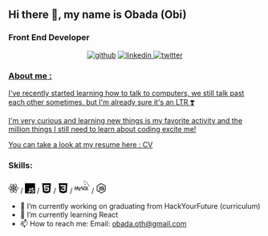 <!--### Hi there 👋 

# [![Header](https://raw.githubusercontent.com/Obada-oth/Obada-oth/main/pngwing.com.png)](https://github.com/Obada-oth?tab=repositories)

<p align='center'>
<a href="www.linkedin.com/in/obada-othman-943578a1"><img height="30" src="https://github.com/stephenajulu/WaylonWalker/blob/main/icon/linkedin.png?raw=true"></a>
<a href="https://twitter.com/obada_oth"><img height="30" src="https://github.com/stephenajulu/WaylonWalker/blob/main/icon/twitter.png?raw=true"></a>&nbsp;&nbsp;
</p>



- 🔭 I’m currently working on ...
- 🌱 I’m currently learning ...
- 👯 I’m looking to collaborate on ...
- 🤔 I’m looking for help with ...
- 💬 Ask me about ...
- 📫 How to reach me: ...
- 😄 Pronouns: ...
- ⚡ Fun fact: ...-->

## Hi there 👋, my name is Obada (Obi)
### Front End Developer

<p align='center'>
<a href='https://github.com/obada-oth'><img src='https://cdn.jsdelivr.net/npm/simple-icons@3.0.1/icons/github.svg' alt='github' height='40'></a>  <a href='https://www.linkedin.com/in/obada-othman/'><img src='https://cdn.jsdelivr.net/npm/simple-icons@3.0.1/icons/linkedin.svg' alt='linkedin' height='40'>  <a href='https://twitter.com/obada-oth'><img src='https://cdn.jsdelivr.net/npm/simple-icons@3.0.1/icons/twitter.svg' alt='twitter' height='40'>
</p>

### About me :

I've recently started learning how to talk to computers, we still talk past each other sometimes, but I'm already sure it's an LTR :heavy_heart_exclamation:

I'm very curious and learning new things is my favorite activity and the million things I still need to learn about coding excite me! 

You can take a look at my resume here : [CV](https://docs.google.com/document/d/1hfMfbmLP734f9en_NXPBtitcdr5QMckXdnUM5xkTNZ8/edit#heading=h.wj0puh61kxsr)

### Skills:

<img src='react.svg' width=20px> / <img src='javascript.svg' width=20px> / <img src='html5.svg' width=20px> / <img src='css3.svg' width=20px> / <img src='mysql.svg' width=30px> / <img src='node-dot-js.svg' width=20px>


- 🔭 I’m currently working on graduating from HackYourFuture (curriculum) 
- 🌱 I’m currently learning React 
- 📫 How to reach me: Email: obada.oth@gmail.com  






